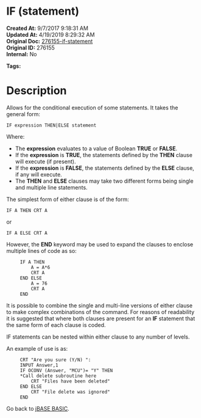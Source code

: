 # IF (statement)

**Created At:** 9/7/2017 9:18:31 AM  
**Updated At:** 4/19/2019 8:29:32 AM  
**Original Doc:** [276155-if-statement](https://docs.jbase.com/36868-jbase-basic/276155-if-statement)  
**Original ID:** 276155  
**Internal:** No  

**Tags:**
<badge text='if/else' vertical='middle' />
<badge text='if/then/else' vertical='middle' />
<badge text='if/then' vertical='middle' />
<badge text='if not' vertical='middle' />
<badge text='if else then' vertical='middle' />
<badge text='if then else' vertical='middle' />
<badge text='if then' vertical='middle' />
<badge text='if else' vertical='middle' />
<badge text='program control' vertical='middle' />
<badge text='program execution ' vertical='middle' />

# Description

Allows for the conditional execution of some statements. It takes the general form:

```
IF expression THEN|ELSE statement
```

Where:

- The **expression** evaluates to a value of Boolean **TRUE** or **FALSE**.
- If the **expression** is **TRUE**, the statements defined by the **THEN** clause will execute (if present).
- If the **expression** is **FALSE**, the statements defined by the **ELSE** clause, if any will execute.
- The **THEN** and **ELSE** clauses may take two different forms being single and multiple line statements.


The simplest form of either clause is of the form:

```
IF A THEN CRT A
```

or

```
IF A ELSE CRT A
```

However, the **END** keyword may be used to expand the clauses to enclose multiple lines of code as so:

```
     IF A THEN
         A = A*6
         CRT A
     END ELSE
         A = 76
         CRT A
     END
```

It is possible to combine the single and multi-line versions of either clause to make complex combinations of the command. For reasons of readability it is suggested that where both clauses are present for an **IF** statement that the same form of each clause is coded.

IF statements can be nested within either clause to any number of levels.

An example of use is as:

```
     CRT "Are you sure (Y/N) ":
     INPUT Answer,1
     IF OCONV (Answer, "MCU")= "Y" THEN
     *Call delete subroutine here
         CRT "Files have been deleted"
     END ELSE
         CRT "File delete was ignored"
     END
```



Go back to [jBASE BASIC](./../jbase-basic-programmers-reference-guide).
